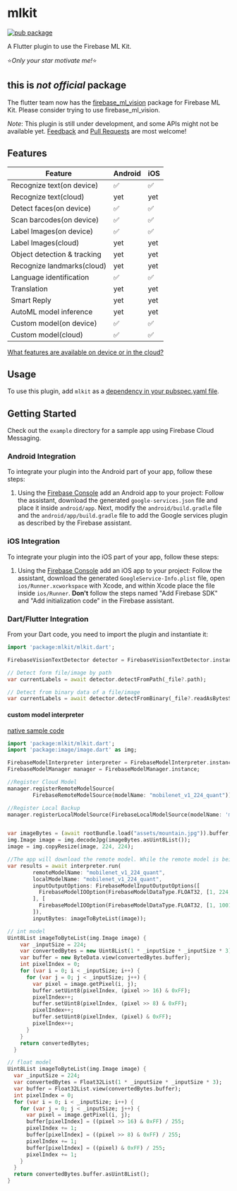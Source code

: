 # mlkit

[![pub package](https://img.shields.io/pub/v/mlkit.svg)](https://pub.dartlang.org/packages/mlkit)

A Flutter plugin to use the Firebase ML Kit.

:star:*Only your star motivate me!*:star:

## this is *not official* package
The flutter team now has the [firebase_ml_vision](https://pub.dartlang.org/packages/firebase_ml_vision) package for Firebase ML Kit. Please consider trying to use firebase_ml_vision. 

*Note*: This plugin is still under development, and some APIs might not be available yet. [Feedback](https://github.com/azihsoyn/flutter_mlkit/issues) and [Pull Requests](https://github.com/azihsoyn/flutter_mlkit/pulls) are most welcome!

## Features

| Feature                        | Android | iOS |
|--------------------------------|---------|-----|
| Recognize text(on device)      | ✅      | ✅  |
| Recognize text(cloud)          | yet     | yet |
| Detect faces(on device)        | ✅      | ✅  |
| Scan barcodes(on device)       | ✅      | ✅  |
| Label Images(on device)        | ✅      | ✅  |
| Label Images(cloud)            | yet     | yet |
| Object detection & tracking    | yet     | yet |
| Recognize landmarks(cloud)     | yet     | yet |
| Language identification        | ✅      | ✅  |
| Translation                    | yet     | yet |
| Smart Reply                    | yet     | yet |
| AutoML model inference         | yet     | yet |
| Custom model(on device)        | ✅      | ✅  |
| Custom model(cloud)            | ✅      | ✅  |

[What features are available on device or in the cloud?](https://firebase.google.com/docs/ml-kit/)

## Usage
To use this plugin, add `mlkit` as a [dependency in your pubspec.yaml file](https://flutter.io/platform-plugins/).

## Getting Started

Check out the `example` directory for a sample app using Firebase Cloud Messaging.

### Android Integration

To integrate your plugin into the Android part of your app, follow these steps:

1. Using the [Firebase Console](https://console.firebase.google.com/) add an Android app to your project: Follow the assistant, download the generated `google-services.json` file and place it inside `android/app`. Next, modify the `android/build.gradle` file and the `android/app/build.gradle` file to add the Google services plugin as described by the Firebase assistant.

### iOS Integration

To integrate your plugin into the iOS part of your app, follow these steps:

1. Using the [Firebase Console](https://console.firebase.google.com/) add an iOS app to your project: Follow the assistant, download the generated `GoogleService-Info.plist` file, open `ios/Runner.xcworkspace` with Xcode, and within Xcode place the file inside `ios/Runner`. **Don't** follow the steps named "Add Firebase SDK" and "Add initialization code" in the Firebase assistant.


### Dart/Flutter Integration

From your Dart code, you need to import the plugin and instantiate it:

```dart
import 'package:mlkit/mlkit.dart';

FirebaseVisionTextDetector detector = FirebaseVisionTextDetector.instance;

// Detect form file/image by path
var currentLabels = await detector.detectFromPath(_file?.path);

// Detect from binary data of a file/image
var currentLabels = await detector.detectFromBinary(_file?.readAsBytesSync());
```

#### custom model interpreter

[native sample code](https://github.com/googlecodelabs/mlkit-android/blob/master/custom-model/final/app/src/main/java/com/google/firebase/codelab/mlkit_custommodel/MainActivity.kt)

```dart
import 'package:mlkit/mlkit.dart';
import 'package:image/image.dart' as img;

FirebaseModelInterpreter interpreter = FirebaseModelInterpreter.instance;
FirebaseModelManager manager = FirebaseModelManager.instance;

//Register Cloud Model
manager.registerRemoteModelSource(
        FirebaseRemoteModelSource(modelName: "mobilenet_v1_224_quant"));

//Register Local Backup
manager.registerLocalModelSource(FirebaseLocalModelSource(modelName: 'mobilenet_v1_224_quant',  assetFilePath: 'ml/mobilenet_v1_224_quant.tflite');


var imageBytes = (await rootBundle.load("assets/mountain.jpg")).buffer;
img.Image image = img.decodeJpg(imageBytes.asUint8List());
image = img.copyResize(image, 224, 224);

//The app will download the remote model. While the remote model is being downloaded, it will use the local model.
var results = await interpreter.run(
        remoteModelName: "mobilenet_v1_224_quant",
        localModelName: "mobilenet_v1_224_quant",
        inputOutputOptions: FirebaseModelInputOutputOptions([
          FirebaseModelIOOption(FirebaseModelDataType.FLOAT32, [1, 224, 224, 3])
        ], [
          FirebaseModelIOOption(FirebaseModelDataType.FLOAT32, [1, 1001])
        ]),
        inputBytes: imageToByteList(image));

// int model
Uint8List imageToByteList(img.Image image) {
    var _inputSize = 224;
    var convertedBytes = new Uint8List(1 * _inputSize * _inputSize * 3);
    var buffer = new ByteData.view(convertedBytes.buffer);
    int pixelIndex = 0;
    for (var i = 0; i < _inputSize; i++) {
      for (var j = 0; j < _inputSize; j++) {
        var pixel = image.getPixel(i, j);
        buffer.setUint8(pixelIndex, (pixel >> 16) & 0xFF);
        pixelIndex++;
        buffer.setUint8(pixelIndex, (pixel >> 8) & 0xFF);
        pixelIndex++;
        buffer.setUint8(pixelIndex, (pixel) & 0xFF);
        pixelIndex++;
      }
    }
    return convertedBytes;
  }

// float model
Uint8List imageToByteList(img.Image image) {
  var _inputSize = 224;
  var convertedBytes = Float32List(1 * _inputSize * _inputSize * 3);
  var buffer = Float32List.view(convertedBytes.buffer);
  int pixelIndex = 0;
  for (var i = 0; i < _inputSize; i++) {
    for (var j = 0; j < _inputSize; j++) {
      var pixel = image.getPixel(i, j);
      buffer[pixelIndex] = ((pixel >> 16) & 0xFF) / 255;
      pixelIndex += 1;
      buffer[pixelIndex] = ((pixel >> 8) & 0xFF) / 255;
      pixelIndex += 1;
      buffer[pixelIndex] = ((pixel) & 0xFF) / 255;
      pixelIndex += 1;
    }
  }
  return convertedBytes.buffer.asUint8List();
}
```
